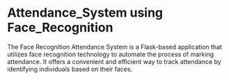 # Attendance_System using Face_Recognition
 The Face Recognition Attendance System is a Flask-based application that utilizes face recognition technology to automate the process of marking attendance. It offers a convenient and efficient way to track attendance by identifying individuals based on their faces.
